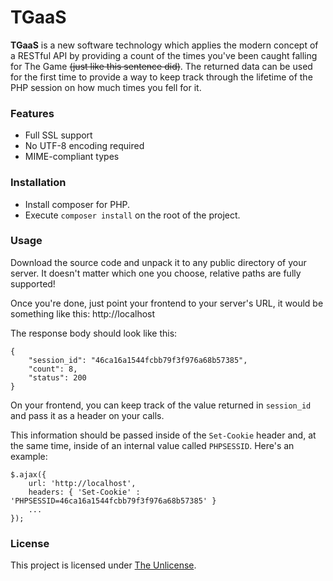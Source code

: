 TGaaS
=====

**TGaaS** is a new software technology which applies the modern concept of a RESTful API by providing a count of the times you've been caught falling for The Game ~~(just like this sentence did)~~. The returned data can be used for the first time to provide a way to keep track through the lifetime of the PHP session on how much times you fell for it.

### Features
- Full SSL support
- No UTF-8 encoding required
- MIME-compliant types

### Installation
- Install composer for PHP.
- Execute `composer install` on the root of the project.

### Usage
Download the source code and unpack it to any public directory of your server. It doesn't matter which one you choose, relative paths are fully supported!

Once you're done, just point your frontend to your server's URL, it would be something like this: http://localhost

The response body should look like this:

    {
        "session_id": "46ca16a1544fcbb79f3f976a68b57385",
        "count": 8,
        "status": 200
    }

On your frontend, you can keep track of the value returned in `session_id` and pass it as a header on your calls.

This information should be passed inside of the `Set-Cookie` header and, at the same time, inside of an internal value called `PHPSESSID`. Here's an example:

    $.ajax({
        url: 'http://localhost',
        headers: { 'Set-Cookie' : 'PHPSESSID=46ca16a1544fcbb79f3f976a68b57385' }
        ...
    });

### License
This project is licensed under [The Unlicense](LICENSE).